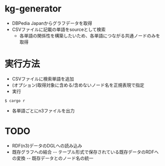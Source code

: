 # kg-generator
- DBPedia Japanからグラフデータを取得
- CSVファイルに記載の単語をsourceとして検索
	- 各単語の関係性を構築したいため、各単語につながる共通ノードのみを取得

# 実行方法
- CSVファイルに検索単語を追加
- (オプション)取得対象に含める/含めないノード名を正規表現で指定
- 実行
```
$ cargo r
```
- 各単語ごとにn3ファイルを出力

# TODO
- RDF(n3)データのDGLへの読み込み
- 既存グラフへの結合
-- テーブル形式で保存されている既存データのRDFへの変換
-- 既存データとのノード名の統一
